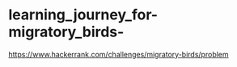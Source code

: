 # learning_journey_for-migratory_birds-
https://www.hackerrank.com/challenges/migratory-birds/problem
